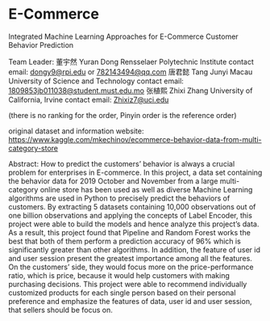# E-Commerce
Integrated Machine Learning Approaches for E-Commerce Customer Behavior Prediction

Team Leader:  董宇然 Yuran Dong    Rensselaer Polytechnic Institute              contact email:  dongy9@rpi.edu or 782143494@qq.com
              唐君懿 Tang Junyi    Macau University of Science and Technology    contact email:  1809853jb011038@student.must.edu.mo
              张植熙 Zhixi Zhang   University of California, Irvine              contact email:  Zhixiz7@uci.edu
              
(there is no ranking for the order, Pinyin order is the reference order)

original dataset and information website:
https://www.kaggle.com/mkechinov/ecommerce-behavior-data-from-multi-category-store

Abstract:
How to predict the customers’ behavior is always a crucial problem for enterprises in E-commerce. In this project, a data set containing the behavior data for 2019 October and November from a large multi-category online store has been used as well as diverse Machine Learning algorithms are used in Python to precisely predict the behaviors of customers. By extracting 5 datasets containing 10,000 observations out of one billion observations and applying the concepts of Label Encoder, this project were able to build the models and hence analyze this project’s data. As a result, this project found that Pipeline and Random Forest works the best that both of them perform a prediction accuracy of 96% which is significantly greater than other algorithms. In addition, the feature of user id and user session present the greatest importance among all the features. On the customers’ side, they would focus more on the price-performance ratio, which is price, because it would help customers with making purchasing decisions. This project were able to recommend individually customized products for each single person based on their personal preference and emphasize the features of data, user id and user session, that sellers should be focus on. 
